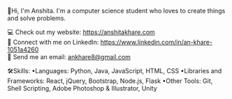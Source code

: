 👋Hi, I'm Anshita. I'm a computer science student who loves to create things and solve problems.

💻 Check out my website: https://anshitakhare.com <br>
👤 Connect with me on LinkedIn: https://www.linkedin.com/in/an-khare-1051a4260<br>
📧 Send me an email: ankhare8@gmail.com

🛠️Skills: 
•Languages: Python, Java, JavaScript, HTML, CSS
•Libraries and Frameworks: React, jQuery, Bootstrap, Node.js, Flask
•Other Tools: Git, Shell Scripting, Adobe Photoshop & Illustrator, Unity

